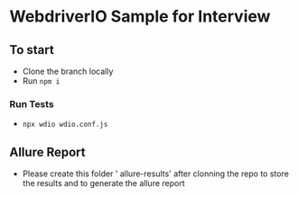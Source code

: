 # WebdriverIO Sample for Interview


## To start
- Clone the branch locally
- Run `npm i`

### Run Tests
- `npx wdio wdio.conf.js`

## Allure Report
- Please create this folder ' allure-results' after clonning the repo to store the results and to generate the allure report
